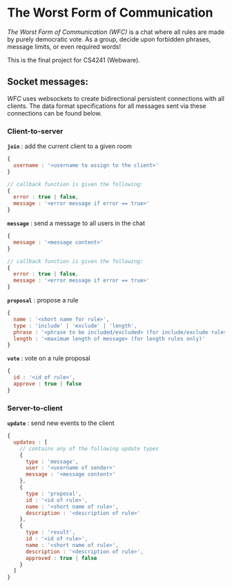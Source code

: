 # The Worst Form of Communication #

*The Worst Form of Communication (WFC)* is a chat where all rules are
made by purely democratic vote. As a group, decide upon forbidden phrases,
message limits, or even required words!

This is the final project for CS4241 (Webware).


## Socket messages: ##

*WFC* uses websockets to create bidirectional persistent connections with all
clients. The data format specifications for all messages sent via these
connections can be found below.


### Client-to-server ###

**`join`** : add the current client to a given room

```javascript
{
  username : '<username to assign to the client>'
}

// callback function is given the following:
{
  error : true | false,
  message : '<error message if error == true>'
}
```


**`message`** : send a message to all users in the chat

```javascript
{
  message : '<message content>'
}

// callback function is given the following:
{
  error : true | false,
  message : '<error message if error == true>'
}
```


**`proposal`** : propose a rule

```javascript
{
  name : '<short name for rule>',
  type : 'include' | 'exclude' | 'length',
  phrase : '<phrase to be included/excluded> (for include/exclude rules only)',
  length : '<maximum length of message> (for length rules only)'
}
```


**`vote`** : vote on a rule proposal

```javascript
{
  id : '<id of rule>',
  approve : true | false
}
```


### Server-to-client ###

**`update`** : send new events to the client

```javascript
{
  updates : [
    // contains any of the following update types
    {
      type : 'message',
      user : '<username of sender>'
      message : '<message content>'
    },
    {
      type : 'proposal',
      id : '<id of rule>',
      name : '<short name of rule>',
      description : '<description of rule>'
    },
    {
      type : 'result',
      id : '<id of rule>',
      name : '<short name of rule>',
      description : '<description of rule>',
      approved : true | false
    }
  ]
}
```
